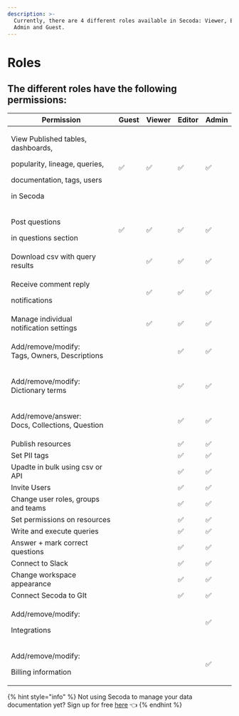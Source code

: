```yaml
---
description: >-
  Currently, there are 4 different roles available in Secoda: Viewer, Editor,
  Admin and Guest.
---
```


# Roles

## The different roles have the following permissions:

| Permission                                                                                                                     | Guest | Viewer | Editor | Admin |
| ------------------------------------------------------------------------------------------------------------------------------ | ----- | ------ | ------ | ----- |
| <p>View Published tables, dashboards,</p><p>popularity, lineage, queries,</p><p>documentation, tags, users</p><p>in Secoda</p> | ✅     | ✅      | ✅      | ✅     |
| <p>Post questions</p><p>in questions section</p>                                                                               | ✅     | ✅      | ✅      | ✅     |
| Download csv with query results                                                                                                |       | ✅      | ✅      | ✅     |
| <p>Receive comment reply</p><p>notifications</p>                                                                               |       | ✅      | ✅      | ✅     |
| Manage individual notification settings                                                                                        |       | ✅      | ✅      | ✅     |
| <p>Add/remove/modify:<br>Tags, Owners, Descriptions</p>                                                                        |       |        | ✅      | ✅     |
| <p>Add/remove/modify:<br>Dictionary terms</p>                                                                                  |       |        | ✅      | ✅     |
| <p>Add/remove/answer:<br>Docs, Collections, Question</p>                                                                       |       |        | ✅      | ✅     |
| Publish resources                                                                                                              |       |        | ✅      | ✅     |
| Set PII tags                                                                                                                   |       |        | ✅      | ✅     |
| Upadte in bulk using csv or API                                                                                                |       |        | ✅      | ✅     |
| Invite Users                                                                                                                   |       |        | ✅      | ✅     |
| Change user roles, groups and teams                                                                                            |       |        | ✅      | ✅     |
| Set permissions on resources                                                                                                   |       |        | ✅      | ✅     |
| Write and execute queries                                                                                                      |       |        | ✅      | ✅     |
| Answer + mark correct questions                                                                                                |       |        | ✅      | ✅     |
| Connect to Slack                                                                                                               |       |        | ✅      | ✅     |
| Change workspace appearance                                                                                                    |       |        | ✅      | ✅     |
| Connect Secoda to GIt                                                                                                          |       |        | ✅      | ✅     |
| <p>Add/remove/modify:</p><p>Integrations</p>                                                                                   |       |        |        | ✅     |
| <p>Add/remove/modify:</p><p>Billing information</p>                                                                            |       |        |        | ✅     |

{% hint style="info" %}
Not using Secoda to manage your data documentation yet? Sign up for free [here](http://app.secoda.co/) 👈
{% endhint %}
